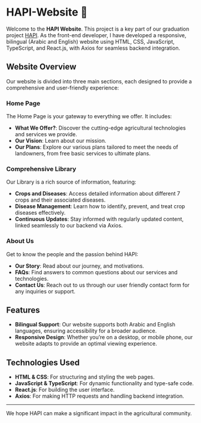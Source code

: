 
#  HAPI-Website 🌱

Welcome to the **HAPI Website**. This project is a key part of our graduation project [HAPI](https://github.com/Hapi-Revitalizing-Egyptian-Agriculture). As the front-end developer, I have developed a responsive, bilingual (Arabic and English) website using HTML, CSS, JavaScript, TypeScript, and React.js, with Axios for seamless backend integration. 

##  Website Overview

Our website is divided into three main sections, each designed to provide a comprehensive and user-friendly experience:

###  Home Page

The Home Page is your gateway to everything we offer. It includes:
- **What We Offer?**: Discover the cutting-edge agricultural technologies and services we provide.
- **Our Vision**: Learn about our mission.
- **Our Plans**: Explore our various plans tailored to meet the needs of landowners, from free basic services to ultimate plans.

###  Comprehensive Library

Our Library is a rich source of information, featuring:
- **Crops and Diseases**: Access detailed information about different 7 crops and their associated diseases.
- **Disease Management**: Learn how to identify, prevent, and treat crop diseases effectively.
- **Continuous Updates**: Stay informed with regularly updated content, linked seamlessly to our backend via Axios.

###  About Us

Get to know the people and the passion behind HAPI:
- **Our Story**: Read about our journey, and motivations.
- **FAQs**: Find answers to common questions about our services and technologies.
- **Contact Us**: Reach out to us through our user friendly contact form for any inquiries or support.

##  Features

- **Bilingual Support**: Our website supports both Arabic and English languages, ensuring accessibility for a broader audience.
- **Responsive Design**: Whether you’re on a desktop, or mobile phone, our website adapts to provide an optimal viewing experience.

##  Technologies Used

- **HTML & CSS**: For structuring and styling the web pages.
- **JavaScript & TypeScript**: For dynamic functionality and type-safe code.
- **React.js**: For building the user interface.
- **Axios**: For making HTTP requests and handling backend integration.

---

We hope HAPI can make a significant impact in the agricultural community.
